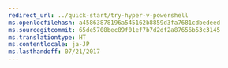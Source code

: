 ```yaml
---
redirect_url: ../quick-start/try-hyper-v-powershell
ms.openlocfilehash: a45863878196a545162b8859d3fa7681cdbedeed
ms.sourcegitcommit: 65de5708bec89f01ef7b7d2df2a87656b53c3145
ms.translationtype: HT
ms.contentlocale: ja-JP
ms.lasthandoff: 07/21/2017
---
```

